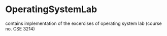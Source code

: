 # OperatingSystemLab
contains implementation of the excercises of operating system lab (course no. CSE 3214)
